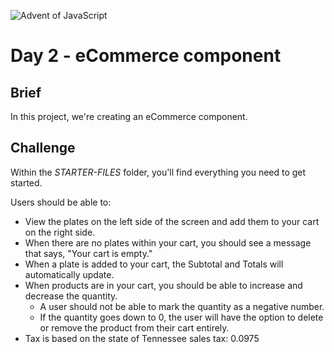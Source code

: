 ![Advent of JavaScript](https://adventofjavascript.s3.us-east-1.amazonaws.com/2021/advent-of-js-gumroad-cover.png)

# Day 2 - eCommerce component

## Brief

In this project, we're creating an eCommerce component.

## Challenge

Within the _STARTER-FILES_ folder, you'll find everything you need to get started.

Users should be able to:

- View the plates on the left side of the screen and add them to your cart on the right side.
- When there are no plates within your cart, you should see a message that says, "Your cart is empty."
- When a plate is added to your cart, the Subtotal and Totals will automatically update.
- When products are in your cart, you should be able to increase and decrease the quantity. 
  - A user should not be able to mark the quantity as a negative number.
  - If the quantity goes down to 0, the user will have the option to delete or remove the product from their cart entirely.
- Tax is based on the state of Tennessee sales tax: 0.0975

